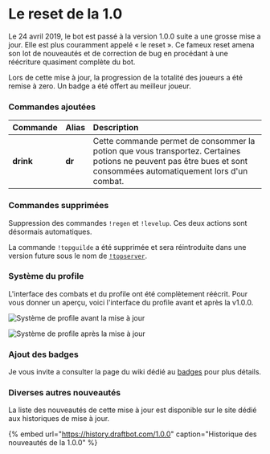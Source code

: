 # Le reset de la 1.0

Le 24 avril 2019, le bot est passé à la version 1.0.0 suite a une grosse mise a jour. Elle est plus couramment appelé « le reset ». Ce fameux reset amena son lot de nouveautés et de correction de bug en procédant à une réécriture quasiment complète du bot.

Lors de cette mise à jour, la progression de la totalité des joueurs a été remise à zero. Un badge a été offert au meilleur joueur.

### Commandes ajoutées

| Commande | Alias | Description |
| :--- | :--- | :--- |
| **drink** | **dr** | Cette commande permet de consommer la potion que vous transportez. Certaines potions ne peuvent pas être bues et sont consommées automatiquement lors d'un combat. |

### Commandes supprimées

Suppression des commandes `!regen` et `!levelup`. Ces deux actions sont désormais automatiques.

La commande `!topguilde` a été supprimée et sera réintroduite dans une version future sous le nom de [`!topserver`]().

###  Système du profile

L'interface des combats et du profile ont été complètement réécrit. Pour vous donner un aperçu, voici l'interface du profile avant et après la v1.0.0.  

![Syst&#xE8;me de profile avant la mise &#xE0; jour](https://vignette.wikia.nocookie.net/draftbot/images/2/29/Screenshot_%2848%29.png/revision/latest/scale-to-width-down/617?cb=20200409185454&path-prefix=fr)

![Syst&#xE8;me de profile apr&#xE8;s la mise &#xE0; jour](https://vignette.wikia.nocookie.net/draftbot/images/f/f7/Screenshot_%2850%29.png/revision/latest?cb=20200409190521&path-prefix=fr)

### Ajout des badges 

Je vous invite a consulter la page du wiki dédié au [badges](../notions-avancees/badges.md) pour plus détails.

### Diverses autres nouveautés 

La liste des nouveautés de cette mise à jour est disponible sur le site dédié aux historiques de mise à jour.

{% embed url="https://history.draftbot.com/1.0.0" caption="Historique des nouveautés de la 1.0.0" %}


